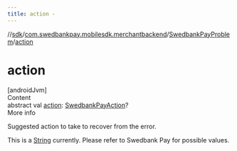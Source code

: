 ```yaml
---
title: action -
---
```

//[sdk](../../../index)/[com.swedbankpay.mobilesdk.merchantbackend](../index)/[SwedbankPayProblem](index)/[action](action)



# action  
[androidJvm]  
Content  
abstract val [action](action): [SwedbankPayAction](../index.md#853214653%2FClasslikes%2F-1404661416)?  
More info  


Suggested action to take to recover from the error.



This is a [String](https://kotlinlang.org/api/latest/jvm/stdlib/kotlin/-string/index.html) currently. Please refer to Swedbank Pay for possible values.

  



